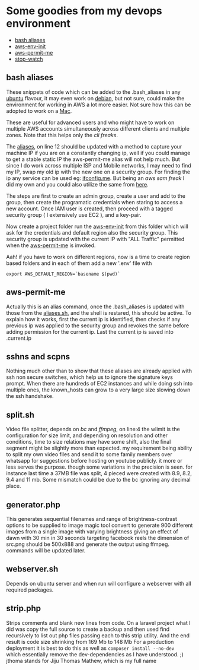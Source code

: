 # Some goodies from my devops environment

* [bash aliases](#bash_aliases)
* [aws-env-init](#envinit)
* [aws-permit-me](#permitme)
* [stop-watch](./stop-watch/)
<a name="bash_aliases"></a>
## bash aliases

These snippets of code which can be added to the .bash_aliases in any [ubuntu](https://ubuntu.com) flavour, it may even work on [debian](https://www.debian.org/), but not sure, could make the environment for working in AWS a lot more easier. Not sure how this can be adopted to work on a [Mac](https://www.apple.com).

These are useful for advanced users and who might have to work on multiple AWS accounts simultaneously across different clients and multiple zones. Note that this helps only the *cli freaks*. 

The [aliases](./aliases.sh), on line 12 should be updated with a method to capture your machine IP if you are on a constantly changing ip, well if you could manage to get a stable static IP the aws-permit-me alias will not help much. But since I do work across multiple ISP and Mobile networks, I may need to find my IP, swap my old ip with the new one on a security group. For finding the ip any service can be used eg: [ifconfig.me](https://ifconfig.me/). But being an *aws sam freak* I did my own and you could also utilize the same from [here](../aws/echo-my-ip/).

The steps are first to create an admin group, create a user and add to the group, then create the programatic credentials when staring to access a new account. Once IAM user is created, then proceed with a tagged security group ( I extensively use EC2 ), and a key-pair. 

Now create a project folder run the [aws-env-init](./aws-env-init.sh) from this folder which will ask for the credentials and default region also the security group. This security group is updated with the current IP with "ALL Traffic" permitted when the [aws-permit-me](#permitme) is invoked. 

Aah! if you have to work on different regions, now is a time to create region based folders and in each of them add a new '.env' file with 
```
export AWS_DEFAULT_REGION=`basename $(pwd)`
```
<a name="permitme"></a>
## aws-permit-me

Actually this is an alias command, once the .bash_aliases is updated with those from the [aliases.sh](./aliases.sh), and the shell is restared, this should be active. To explain how it works, first the current ip is identified, then checks if any previous ip was applied to the security group and revokes the same before adding permission for the current ip. Last the current ip is saved into .current.ip

## sshns and scpns

Nothing much other than to show that these aliases are already applied with ssh non secure switches, which help us to ignore the signature keys prompt. When there are hundreds of EC2 instances and while doing ssh into multiple ones, the known_hosts can grow to a very large size slowing down the ssh handshake.

## split.sh

Video file splitter, depends on *bc* and *ffmpeg*, on line:4 the wlimit is the configuration for size limit, and depending on resolution and other conditions, time to size relations may have some shift, also the final segment might be slightly more than expected. my requirement being ability to split my own video files and send it to some family members over whatsapp for suggestions before hosting on youtube publicly. it more or less serves the purpose. though some variations in the precision is seen. for instance last time a 37MB file was split, 4 pieced were created with 8.9, 8.2, 9.4 and 11 mb. Some mismatch could be due to the bc ignoring any decimal place.    

## generator.php

This generates sequential filenames and range of brightness-contrast options to be supplied to image magic tool convert to generate 900 different images from a single image with varying brightness giving an effect of dawn with 30 min in 30 seconds targeting facebook reels the dimension of src.png should be 500x888 and generate the output using ffmpeg. commands will be updated later.


## webserver.sh

Depends on ubuntu server and when run will configure a webserver with all required packages.

## strip.php

Strips comments and blank new lines from code. 
On a laravel project what I did was copy the full source to create a backup and then used find recursively to list out php files passing each to this strip utility. And the end result is code size shrinking from 169 Mb to 148 Mb For a production deployment it is best to do this as well as `composer install --no-dev ` which essentially remove the dev-dependencies as I have understood.
;) jthoma stands for Jiju Thomas Mathew, which is my full name
